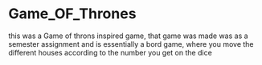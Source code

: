 # Game_OF_Thrones

this was a Game of throns inspired game, that game was made was as a semester assignment and is essentially a bord game, where you move the different houses according to the number you get on the dice

